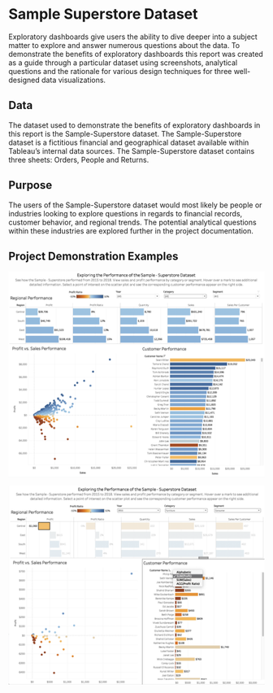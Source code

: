 # Sample Superstore Dataset
Exploratory dashboards give users the ability to dive deeper into a subject matter to explore and answer numerous questions about the data. To demonstrate the benefits of exploratory dashboards this report was created as a guide through a particular dataset using screenshots, analytical questions and the rationale for various design techniques for three well-designed data visualizations. 

## Data
The dataset used to demonstrate the benefits of exploratory dashboards in this report is the Sample-Superstore dataset. The Sample-Superstore dataset is a fictitious financial and geographical dataset available within Tableau’s internal data sources. The Sample-Superstore dataset contains three sheets: Orders, People and Returns.

## Purpose
The users of the Sample-Superstore dataset would most likely be people or industries looking to explore questions in regards to financial records, customer behavior, and regional trends. The potential analytical questions within these industries are explored further in the project documentation.

## Project Demonstration Examples
![](https://github.com/martell-n-tardy/Data-Visualization/blob/main/Sample-Superstore%20Dataset/Dashboards/Figure%204.%20Sample-Superstore%20Dashboard.png)


![](https://github.com/martell-n-tardy/Data-Visualization/blob/main/Sample-Superstore%20Dataset/Dashboards/Figure%208.%20Customer%20Performance%20Dashboard.png)
